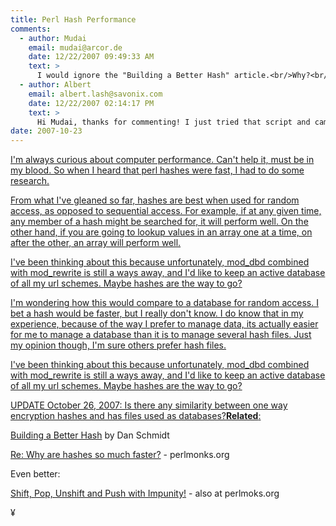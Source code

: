 ```yaml
---
title: Perl Hash Performance
comments:
  - author: Mudai
    email: mudai@arcor.de
    date: 12/22/2007 09:49:33 AM
    text: >
      I would ignore the "Building a Better Hash" article.<br/>Why?<br/><br/>      use Benchmark;<br/><br/>      for $i (1..10) {$little_hash{$i} = $i}<br/>      for $i (1..100) {$big_hash{$i} = $i}<br/><br/>      # make it a hash test (instead of an array test)<br/>      $lkeys = [keys %little_hash];<br/>      $bkeys = [keys %big_hash];<br/><br/>      timethese (1000000, {<br/>                  little =&gt; sub {$foo = (@$lkeys)[rand @$lkeys]},<br/>                  big =&gt; sub {$foo =  (@$bkeys)[rand @$bkeys]},<br/>                 });
  - author: Albert
    email: albert.lash@savonix.com
    date: 12/22/2007 02:14:17 PM
    text: >
      Hi Mudai, thanks for commenting! I just tried that script and came up with this:<br/><pre><br/>Benchmark: timing 1000000 iterations of big, little...<br/>       big:  0 wallclock secs ( 0.51 usr +  0.00 sys =  0.51 CPU) @ 1960784.31/s (n=1000000)<br/>    little:  1 wallclock secs ( 0.43 usr +  0.00 sys =  0.43 CPU) @ 2325581.40/s (n=1000000)<br/></pre>
date: 2007-10-23
---
```

<a href="http://www.docunext.com/blog/2007/10/23/perl-hash-performance/">

I'm always curious about computer performance. Can't help it, must be in my blood. So when I heard that perl hashes were fast, I had to do some research.

From what I've gleaned so far, hashes are best when used for random access, as opposed to sequential access.  For example, if at any given time, any member of a hash might be searched for, it will perform well. On the other hand, if you are going to lookup values in an array one at a time, on after the other, an array will perform well.

I've been thinking about this because unfortunately, mod_dbd combined with mod_rewrite is still a ways away, and I'd like to keep an active database of all my url schemes. Maybe hashes are the way to go?

I'm wondering how this would compare to a database for random access. I bet a hash would be faster, but I really don't know. I do know that in my experience, because of the way I prefer to manage data, its actually easier for me to manage a database than it is to manage several hash files. Just my opinion though, I'm sure others prefer hash files.

I've been thinking about this because unfortunately, mod_dbd combined with mod_rewrite is still a ways away, and I'd like to keep an active database of all my url schemes. Maybe hashes are the way to go?

UPDATE October 26, 2007: Is there any similarity between one way encryption hashes and has files used as databases?<b>Related</b>:

<a href="http://www.dfan.org/real/tpj_hash.html">Building a Better Hash</a> by Dan Schmidt

<a href="http://www.perlmonks.org/?node_id=18684">Re: Why are hashes so much faster?</a> - perlmonks.org

Even better:

<a href="http://perlmonks.org/index.pl?node_id=17890">Shift, Pop, Unshift and Push with Impunity!</a> - also at perlmoks.org

¥

